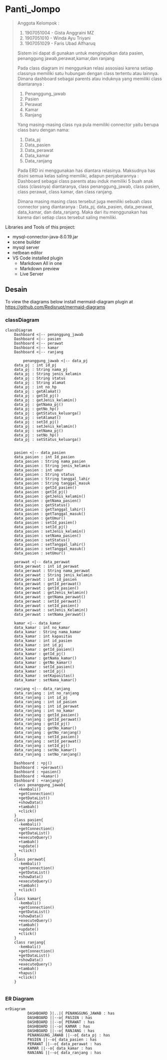 # Panti_Jompo
> Anggota Kelompok :
> 1. 1907051004 - Gista Anggraini MZ
> 2. 1907051010 - Winda Ayu Triyani 
> 3. 1907051029 - Faris Ubad Alfharuq
> 
> Sistem ini dapat di gunakan untuk menginputkan data pasien, penanggung jawab,perawat,kamar,dan ranjang
> 
> Pada class diagram ini menggunkan relasi assosiasi karena setiap classnya memiliki satu hubungan dengan class tertentu atau lainnya. Dimana dashboard sebagai parents atau induknya yang memiliki class diantaranya :
> 1.  Penanggung_jawab
> 2.  Pasien
> 3.  Perawat
> 4.  Kamar
> 5.  Ranjang
> 
> Yang masing-masing class nya pula memiliki connector yaitu berupa class baru dengan nama:
> 1.  Data_pj
> 2.  Data_pasien
> 3.  Data_perawat
> 4.  Data_kamar
> 5.  Data_ranjang
> 
> Pada ERD ini menggunakan has diantara relasinya. Maksudnya has disini semua kelas saling memiliki, adapun penjabarannya :
>Dashboard sebagai class parents atau induk memiliki 5 buah anak class (classnya) diantaranya, class penanggung_jawab, class pasien, class perawat, class kamar, dan class ranjang. 
>
>Dimana masing masing class tersebut juga memiliki sebuah class connector yang diantaranya :
>Data_pj, data_pasien, data_perawat, data_kamar, dan data_ranjang. Maka dari itu menggunakan has karena dari setiap class tersebut saling memiliki.

Libraries and Tools of this project:
- mysql-connector-java-8.0.19.jar
- scene builder
- mysql server 
- netbean editor
- VS Code installed plugin
  - Markdown All in one
  - Markdown preview
  - Live Server
  
## Desain
To view the diagrams below install mermaid-diagram plugin at https://github.com/Redisrupt/mermaid-diagrams 

### classDiagram
```mermaid
classDiagram
    Dashboard <|-- penanggung_jawab
    Dashboard <|-- pasien
    Dashboard <|-- perawat
    Dashboard <|-- kamar
    Dashboard <|-- ranjang

        penanggung_jawab <|-- data_pj
    data_pj : int id_pj
    data_pj : String nama_pj
    data_pj : String jenis_kelamin
    data_pj : String status
    data_pj : String alamat
    data_pj : int no_hp
    data_pj : getAlamat()
    data_pj : getId_pj()
    data_pj : getJenis_kelamin()
    data_pj : getNama_pj()
    data_pj : getNo_hp()
    data_pj : getStatus_keluarga()
    data_pj : setAlamat()
    data_pj : setId_pj()
    data_pj : setJenis_kelamin()
    data_pj : setNama_pj()
    data_pj : setNo_hp()
    data_pj : setStatus_keluarga()
    

    pasien <|-- data_pasien
    data_pasien : int Id_pasien
    data_pasien : String nama_pasien
    data_pasien : String jenis_kelamin
    data_pasien : int umur
    data_pasien : String status
    data_pasien : String tanggal_lahir
    data_pasien : String tanggal_masuk
    data_pasien : getId_pasien()
    data_pasien : getId_pj()
    data_pasien : getJenis_kelamin()
    data_pasien : getNama_pasien()
    data_pasien : getStatus()
    data_pasien : getTanggal_lahir()
    data_pasien : getTanggal_masuk()
    data_pasien : getUmur()
    data_pasien : setId_pasien()
    data_pasien : setId_pj()
    data_pasien : setJenis_kelamin()
    data_pasien : setNama_pasien()
    data_pasien : setStatus()
    data_pasien : setTanggal_lahir()
    data_pasien : setTanggal_masuk()
    data_pasien : setUmur()

    perawat <|-- data_perawat
    data_perawat : int id_perawat
    data_perawat : String nama_perawat
    data_perawat : String jenis_kelamin
    data_perawat : int id_pasien
    data_perawat : getId_perawat()
    data_perawat : getId_pasien()
    data_perawat : getJenis_kelamin()
    data_perawat : getNama_perawat()
    data_perawat : setId_perawat()
    data_perawat : setId_pasien()
    data_perawat : setJenis_Kelamin()
    data_perawat : setNama_perawat()

    kamar <|-- data_kamar
    data_kamar : int no_kamar
    data_kamar : String nama_kamar
    data_kamar : int kapasitas
    data_kamar : int id_pasien
    data_kamar : int id_pj
    data_kamar : getId_pasien()
    data_kamar : getId_pj()
    data_kamar : getNama_kamar()
    data_kamar : getNo_kamar()
    data_kamar : setId_pasien()
    data_kamar : setId_pj()
    data_kamar : setKapasitas()
    data_kamar : setNama_kamar()

    ranjang <|-- data_ranjang
    data_ranjang : int no_ranjang
    data_ranjang : int id_pj
    data_ranjang : int id_pasien
    data_ranjang : int id_perawat
    data_ranjang : int no_kamar
    data_ranjang : getId_pasien()
    data_ranjang : getId_perawat()
    data_ranjang : getId_pj()
    data_ranjang : getNo_kamar()
    data_ranjang : getNo_ranjang()
    data_ranjang : setId_pasien()
    data_ranjang : setId_perawat()
    data_ranjang : setId_pj()
    data_ranjang : setNo_kamar()
    data_ranjang : setNo_ranjang()

    Dashboard : +pj()
    Dashboard : +perawat()
    Dashboard : +pasien()
    Dashboard : +kamar()
    Dashboard : +ranjang()
    class penanggung_jawab{
      +kembali()
      +getConnection()
      +getDataList()
      +showData()
      +tambah()
      +click()
    }
    class pasien{
      -kembali()
      +getConnection()
      +getDataList()
      +executeQuery()
      +tambah()
      +update()
      +click()
    }
    class perawat{
      -kembali()
      +getConnection()
      +getDataList()
      +showData()
      +executeQuery()
      +tambah()
      +click()
    }
    class kamar{
      -kembali()
      +getConnection()
      +getDataList()
      +showData()
      +executeQuery()
      +tambah()
      +update()
      +click()
    }
    class ranjang{
      -kembali()
      +getConnection()
      +getDataList()
      +showData()
      +executeQuery()
      +tambah()
      +hapus()
      +click()
    }
            
```

### ER Diagram
```mermaid
erDiagram
          DASHBOARD }|..|{ PENANGGUNG_JAWAB : has
          DASHBOARD ||--o{ PASIEN : has
          DASHBOARD ||--o{ PERAWAT : has
          DASHBOARD ||--o{ KAMAR : has
          DASHBOARD ||--o{ RANJANG : has
          PENANGGUNG_JAWAB ||--o{ data_pj : has
          PASIEN ||--o{ data_pasien : has
          PERAWAT ||--o{ data_perawat : has
          KAMAR ||--o{ data_kamar : has
          RANJANG ||--o{ data_ranjang : has
```


